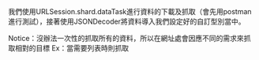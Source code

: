 我們使用URLSession.shard.dataTask進行資料的下載及抓取（會先用postman進行測試），接著使用JSONDecoder將資料導入我們設定好的自訂型別當中。

Notice：沒辦法一次性的抓取所有的資料，所以在網址處會因應不同的需求來抓取相對的目標
Ex：當需要列表時則抓取
